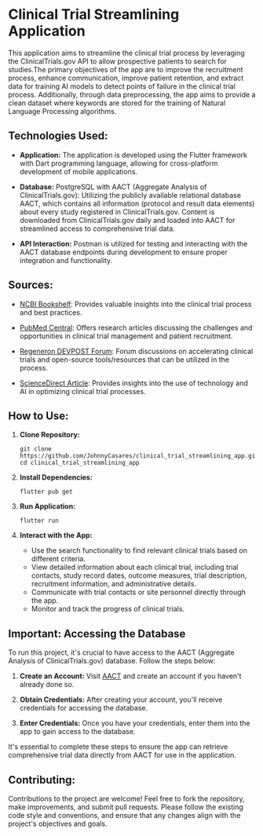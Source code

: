 # Clinical Trial Streamlining Application

This application aims to streamline the clinical trial process by leveraging the ClinicalTrials.gov API to allow prospective patients to search for studies.The primary objectives of the app are to improve the recruitment process, enhance communication, improve patient retention, and extract data for training AI models to detect points of failure in the clinical trial process.
Additionally, through data preprocessing, the app aims to provide a clean dataset where keywords are stored for the training of Natural Language Processing algorithms.
## Technologies Used:

- **Application:** The application is developed using the Flutter framework with Dart programming language, allowing for cross-platform development of mobile applications.

- **Database:** PostgreSQL with AACT (Aggregate Analysis of ClinicalTrials.gov): Utilizing the publicly available relational database AACT, which contains all information (protocol and result data elements) about every study registered in ClinicalTrials.gov. Content is downloaded from ClinicalTrials.gov daily and loaded into AACT for streamlined access to comprehensive trial data.

- **API Interaction:** Postman is utilized for testing and interacting with the AACT database endpoints during development to ensure proper integration and functionality.

## Sources:

- [NCBI Bookshelf](https://www.ncbi.nlm.nih.gov/books/NBK50888/): Provides valuable insights into the clinical trial process and best practices.

- [PubMed Central](https://www.ncbi.nlm.nih.gov/pmc/articles/PMC6092479/): Offers research articles discussing the challenges and opportunities in clinical trial management and patient recruitment.

- [Regeneron DEVPOST Forum](https://regeneron.devpost.com/forum_topics/38324-track-2-accelerating-clinical-trials-open-source-tools-and-resources): Forum discussions on accelerating clinical trials and open-source tools/resources that can be utilized in the process.

- [ScienceDirect Article](https://www.sciencedirect.com/science/article/pii/S2451865421001307): Provides insights into the use of technology and AI in optimizing clinical trial processes.

## How to Use:
1. **Clone Repository:**
   ```
   git clone https://github.com/JohnnyCasares/clinical_trial_streamlining_app.git
   cd clinical_trial_streamlining_app
   ```
2. **Install Dependencies:**
   ```
   flutter pub get
   ```

3. **Run Application:**
   ```
   flutter run
   ```

4. **Interact with the App:**
    - Use the search functionality to find relevant clinical trials based on different criteria.
    - View detailed information about each clinical trial, including trial contacts, study record dates, outcome measures, trial description, recruitment information, and administrative details.
    - Communicate with trial contacts or site personnel directly through the app.
    - Monitor and track the progress of clinical trials.

## Important: Accessing the Database

To run this project, it's crucial to have access to the AACT (Aggregate Analysis of ClinicalTrials.gov) database. Follow the steps below:

1. **Create an Account:** Visit [AACT](https://aact.ctti-clinicaltrials.org) and create an account if you haven't already done so.

2. **Obtain Credentials:** After creating your account, you'll receive credentials for accessing the database.

3. **Enter Credentials:** Once you have your credentials, enter them into the app to gain access to the database.

It's essential to complete these steps to ensure the app can retrieve comprehensive trial data directly from AACT for use in the application.


## Contributing:

Contributions to the project are welcome! Feel free to fork the repository, make improvements, and submit pull requests. Please follow the existing code style and conventions, and ensure that any changes align with the project's objectives and goals.
